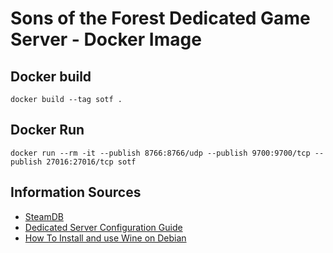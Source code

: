 # Sons of the Forest Dedicated Game Server - Docker Image

## Docker build
```shell
docker build --tag sotf .
```
## Docker Run
```shell
docker run --rm -it --publish 8766:8766/udp --publish 9700:9700/tcp --publish 27016:27016/tcp sotf
```

## Information Sources
* [SteamDB](https://steamdb.info/app/2465200/info/)
* [Dedicated Server Configuration Guide](https://steamcommunity.com/sharedfiles/filedetails/?id=2992700419)
* [How To Install and use Wine on Debian](https://forums.debian.net/viewtopic.php?t=154513)